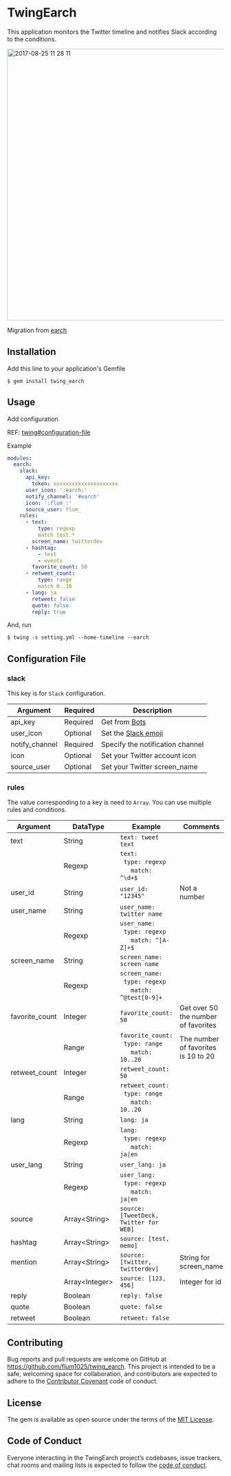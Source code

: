 # TwingEarch

This application monitors the Twitter timeline and notifies Slack according to the conditions.

<img width="631" alt="2017-08-25 11 28 11" src="https://user-images.githubusercontent.com/9972700/29697194-a281ca3e-8988-11e7-9027-67449a9e2e34.png">

Migration from [earch](https://github.com/flum1025/earch)

## Installation

Add this line to your application's Gemfile

    $ gem install twing_earch

## Usage

Add configuration

REF: [twing#configuration-file](https://github.com/flum1025/twing#configuration-file)

Example

```yaml
modules:
  earch:
    slack:
      api_key:
        token: xxxxxxxxxxxxxxxxxxxxx
      user_icon: ':earch:'
      notify_channel: '#earch'
      icon: ':flum_:'
      source_user: flum_
    rules:
      - text:
          type: regexp
          match test.*
        screen_name: twitterdev
      - hashtag:
          - test
          - events
        favorite_count: 50
      - retweet_count:
          type: range
          match 0..10
      - lang: ja
        retweet: false
        quote: false
        reply: true
```

And, run

    $ twing -s setting.yml --home-timeline --earch

## Configuration File

### slack

This key is for `Slack` configuration.

Argument|Required|Description
---|---|---
api_key|Required|Get from [Bots](https://your-team.slack.com/apps/manage/custom-integrations)
user_icon|Optional|Set the [Slack emoji](https://flum1025.slack.com/customize/emoji)
notify_channel|Required|Specify the notification channel
icon|Optional|Set your Twitter account icon
source_user|Optional|Set your Twitter screen_name

### rules

The value corresponding to a key is need to `Array`. You can use multiple rules and conditions.

Argument|DataType|Example|Comments
---|---|---|---
text|String|`text: tweet text`
||Regexp|`text:`<br>&nbsp;&nbsp;`type: regexp`<br>&nbsp;&nbsp;`  match: ^\d+$`
user_id|String|`user_id: "12345"`|Not a number
user_name|String|`user_name: twitter name`
||Regexp|`user_name:`<br>&nbsp;&nbsp;`type: regexp`<br>&nbsp;&nbsp;`  match: ^[A-Z]+$`
screen_name|String|`screen_name: screen name`
||Regexp|`screen_name:`<br>&nbsp;&nbsp;`type: regexp`<br>&nbsp;&nbsp;`  match: ^@test[0-9]+`
favorite_count|Integer|`favorite_count: 50`|Get over 50 the number of favorites
||Range|`favorite_count:`<br>&nbsp;&nbsp;`type: range`<br>&nbsp;&nbsp;`  match: 10..20`|The number of favorites is 10 to 20
retweet_count|Integer|`retweet_count: 50`
||Range|`retweet_count:`<br>&nbsp;&nbsp;`type: range`<br>&nbsp;&nbsp;`  match: 10..20`
lang|String|`lang: ja`
||Regexp|`lang:`<br>&nbsp;&nbsp;`type: regexp`<br>&nbsp;&nbsp;`  match: ja\|en`
user_lang|String|`user_lang: ja`
||Regexp|`user_lang:`<br>&nbsp;&nbsp;`type: regexp`<br>&nbsp;&nbsp;`  match: ja\|en`
source|Array\<String>|`source: [TweetDeck, Twitter for WEB]`
hashtag|Array\<String>|`source: [test, memo]`|
mention|Array\<String>|`source: [twitter, twitterdev]`|String for screen_name
||Array\<Integer>|`source: [123, 456]`|Integer for id
reply|Boolean|`reply: false`
quote|Boolean|`quote: false`
retweet|Boolean|`retweet: false`

## Contributing

Bug reports and pull requests are welcome on GitHub at https://github.com/flum1025/twing_earch. This project is intended to be a safe, welcoming space for collaboration, and contributors are expected to adhere to the [Contributor Covenant](http://contributor-covenant.org) code of conduct.

## License

The gem is available as open source under the terms of the [MIT License](https://opensource.org/licenses/MIT).

## Code of Conduct

Everyone interacting in the TwingEarch project’s codebases, issue trackers, chat rooms and mailing lists is expected to follow the [code of conduct](https://github.com/flum1025/twing_earch/blob/master/CODE_OF_CONDUCT.md).
